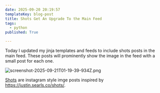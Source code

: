 ```yaml
---
date: 2025-09-20 20:19:57
templateKey: blog-post
title: Shots Get An Upgrade To the Main Feed
tags:
  - python
published: True

---
```


Today I updated my jinja templates and feeds to include shots posts in the main
feed.  These posts will prominently show the image in the feed with a small
post for each one.

![screenshot-2025-09-21T01-19-39-934Z.png](https://dropper.wayl.one/api/file/37dea007-e66f-42a5-bd90-6722dd1084dd.png)

[Shots](https://waylonwalker.com/shots/) are instagram style imge posts
inspired by https://justin.searls.co/shots/.
